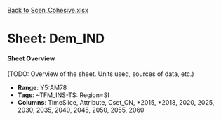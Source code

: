 [Back to Scen_Cohesive.xlsx](README.md)

# Sheet: Dem_IND

#### Sheet Overview

(TODO: Overview of the sheet. Units used, sources of data, etc.)

- **Range**: Y5:AM78
- **Tags**: ~TFM_INS-TS: Region=SI
- **Columns**: TimeSlice, Attribute, Cset_CN, *2015, *2018, 2020, 2025, 2030, 2035, 2040, 2045, 2050, 2055, 2060

